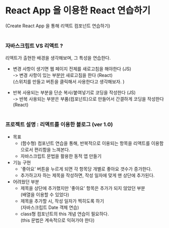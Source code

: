 # React App 을 이용한 React 연습하기

(Create React App 을 통해 리액트 컴포넌트 연습하기)
<br><br>

### 자바스크립트 VS 리액트 ?

리액트가 출현한 배경을 생각해보며, 그 특성을 연습한다.

- 변경 사항이 생기면 웹 페이지 전체를 새로고침을 해야한다 (JS) <br>
  -> 변경 사항이 있는 부분<u>만</u> 새로고침을 한다 (React) <br>
  (스위치를 만들고 버튼을 클릭해서 사용한다고 생각해보자. )

- 반복 사용되는 부분을 단순 복사/붙여넣기로 코딩을 작성한다 (JS) <br>
  -> 반복 사용되는 부분은 부품(컴포넌트)으로 만들어서 간결하게 코딩을 작성한다 (React)
  <br><br>

### 프로젝트 설명 : 리액트를 이용한 블로그 (ver 1.0)

- 목표 <br>
  - (함수형) 컴포넌트 연습을 통해, 반복적으로 이용되는 항목을 리액트를 이용함으로서 편리함을 느껴본다. <br>
  - 자바스크립트 문법을 활용한 동적 앱 만들기
- 기능 구현 <br>
  - '좋아요' 버튼을 누르게 되면 각 항목당 개별로 좋아요 갯수가 증가한다.<br>
  - 추가하고자 하는 제목을 작성하면, 작성 일자에 맞게 맨 상단에 추가된다.<br>
- 어려웠던 부분 <br>
  - 제목을 상단에 추가했지만 '좋아요' 항목은 추가가 되지 않았던 부분 <br>
    (배열을 이용할 수 있었다) <br>
  - 제목을 추가할 시, 작성 일자가 찍히도록 하기 <br>
    (자바스크립트 Date 객체 연습) <br>
  - class형 컴포넌트의 this 개념 연습이 필요하다. <br>
    (this 문법은 계속적으로 익혀가야 한다)
